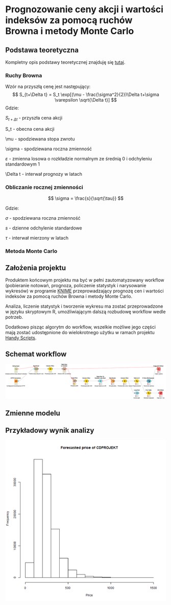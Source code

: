 # Prognozowanie ceny akcji i wartości indeksów za pomocą ruchów Browna i metody Monte Carlo
## Podstawa teoretyczna

Kompletny opis podstawy teoretycznej znajduję się [tutaj](https://ro.uow.edu.au/cgi/viewcontent.cgi?article=1705&context=aabfj).

### Ruchy Browna

Wzór na przyszłą cenę jest następujący:
$$
S_{t+\Delta t} = S_t \exp[(\mu - \frac{\sigma^2}{2})\Delta t+\sigma \varepsilon \sqrt{\Delta t}]
$$
Gdzie:

$S_{t + \Delta t}$ - przyszła cena akcji

S_t - obecna cena akcji

\mu - spodziewana stopa zwrotu

\sigma - spodziewana roczna zmienność

$\varepsilon$ - zmienna losowa o rozkładzie normalnym ze średnią 0 i odchyleniu standardowym 1

\Delta t - interwał prognozy w latach

### Obliczanie rocznej zmienności

$$
\sigma = \frac{s}{\sqrt{\tau}}
$$

Gdzie:

$\sigma$ - spodziewana roczna zmienność

$s$ - dzienne odchylenie standardowe

$\tau$ - interwał mierzony w latach

### Metoda Monte Carlo

## Założenia projektu

Produktem końcowym projektu ma być w pełni zautomatyzowany workflow (pobieranie notowań, prognoza, policzenie statystyk i narysowanie wykresów) w programie [KNIME](https://www.knime.com/) przeprowadzający prognozę cen i wartości indeksów za pomocą ruchów Browna i metody Monte Carlo.

Analiza, liczenie statystyk i tworzenie wykresu ma zostać przeprowadzone w języku skryptowym R, umożliwiającym dalszą rozbudowę workflow wedle potrzeb.

Dodatkowo pisząc algorytm do workflow, wszelkie możliwe jego części mają zostać udostępnione do wielokrotnego użytku w ramach projektu [Handy Scripts](https://github.com/LuxF3rre/Handy-Scripts). 

## Schemat workflow
![Schemat workflow](https://github.com/LuxF3rre/Data-Science-Monte-Carlo-GPW/blob/master/Schemat.svg)
## Zmienne modelu



## Przykładowy wynik analizy

![Projekcja ceny CD Projekt](https://github.com/LuxF3rre/Data-Science-Monte-Carlo-GPW/blob/master/CDPROJEKT.mst.png)